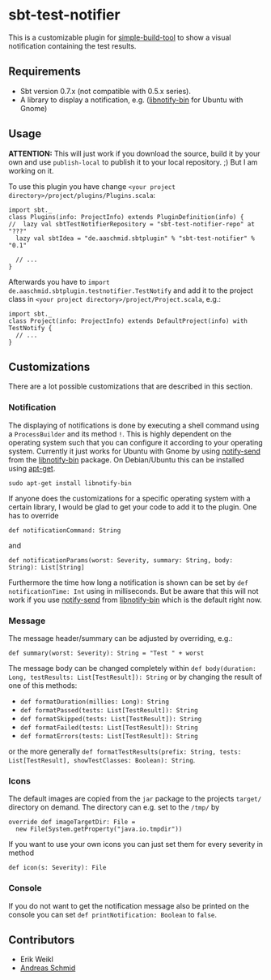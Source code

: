 sbt-test-notifier
=================

This is a customizable plugin for [simple-build-tool](http://code.google.com/p/simple-build-tool/) 
to show a visual notification containing the test results. 


Requirements
------------

* Sbt version 0.7.x (not compatible with 0.5.x series).
* A library to display a notification, e.g. 
([libnotify-bin](https://launchpad.net/ubuntu/maverick/+package/libnotify-bin) 
for Ubuntu with Gnome)


Usage
-----

**ATTENTION:** This will just work if you download the source, build it by your own and
use `publish-local` to publish it to your local repository. ;)
But I am working on it.


To use this plugin you have change `<your project directory>/project/plugins/Plugins.scala`:

    import sbt._
    class Plugins(info: ProjectInfo) extends PluginDefinition(info) {
    //  lazy val sbtTestNotifierRepository = "sbt-test-notifier-repo" at "???"
      lazy val sbtIdea = "de.aaschmid.sbtplugin" % "sbt-test-notifier" % "0.1"

      // ...
    }

Afterwards you have to `import de.aaschmid.sbtplugin.testnotifier.TestNotify` and add it 
to the project class in `<your project directory>/project/Project.scala`, e.g.:

    import sbt._
    class Project(info: ProjectInfo) extends DefaultProject(info) with TestNotify {
      // ...
    }


Customizations
--------------

There are a lot possible customizations that are described in this section. 


### Notification

The displaying of notifications is done by executing a shell command using a 
`ProcessBuilder` and its method `!`. This is highly dependent on the operating 
system such that you can configure it according to your operating system. 
Currently it just works for Ubuntu with Gnome by using 
[notify-send](http://manpages.ubuntu.com/manpages/maverick/man1/notify-send.1.html) 
from the [libnotify-bin](https://launchpad.net/ubuntu/maverick/+package/libnotify-bin) 
package. On Debian/Ubuntu this can be installed using 
[apt-get](http://manpages.ubuntu.com/manpages/maverick/en/man8/apt-get.8.html).

    sudo apt-get install libnotify-bin

If anyone does the customizations for a specific operating system with a certain 
library, I would be glad to get your code to add it to the plugin. One has to 
override 

    def notificationCommand: String

and

    def notificationParams(worst: Severity, summary: String, body: String): List[String]

Furthermore the time how long a notification is shown can be set by 
`def notificationTime: Int` using in milliseconds. But be aware that this will not work 
if you use [notify-send](http://manpages.ubuntu.com/manpages/maverick/man1/notify-send.1.html)
from [libnotify-bin](https://launchpad.net/ubuntu/maverick/+package/libnotify-bin) which is 
the default right now.


### Message

The message header/summary can be adjusted by overriding, e.g.:

    def summary(worst: Severity): String = "Test " + worst

The message body can be changed completely within 
`def body(duration: Long, testResults: List[TestResult]): String` or by 
changing the result of one of this methods: 

* `def formatDuration(millies: Long): String`
* `def formatPassed(tests: List[TestResult]): String`
* `def formatSkipped(tests: List[TestResult]): String`
* `def formatFailed(tests: List[TestResult]): String`
* `def formatErrors(tests: List[TestResult]): String`

or the more generally 
`def formatTestResults(prefix: String, tests: List[TestResult], showTestClasses: Boolean): String`.

### Icons

The default images are copied from the `jar` package to the projects `target/` 
directory on demand. The directory can e.g. set to the `/tmp/` by

    override def imageTargetDir: File =
      new File(System.getProperty("java.io.tmpdir"))

If you want to use your own icons you can just set them for every severity in method

    def icon(s: Severity): File


### Console

If you do not want to get the notification message also be printed on the console 
you can set `def printNotification: Boolean` to `false`.


Contributors
------------

* Erik Weikl
* [Andreas Schmid](https://github.com/aaschmid)

